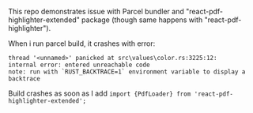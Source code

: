 This repo demonstrates issue with Parcel bundler and "react-pdf-highlighter-extended" package (though same happens
with "react-pdf-highlighter").

When i run parcel build, it crashes with error:

```
thread '<unnamed>' panicked at src\values\color.rs:3225:12:
internal error: entered unreachable code
note: run with `RUST_BACKTRACE=1` environment variable to display a backtrace
```

Build crashes as soon as I add
`import {PdfLoader} from 'react-pdf-highlighter-extended';`







